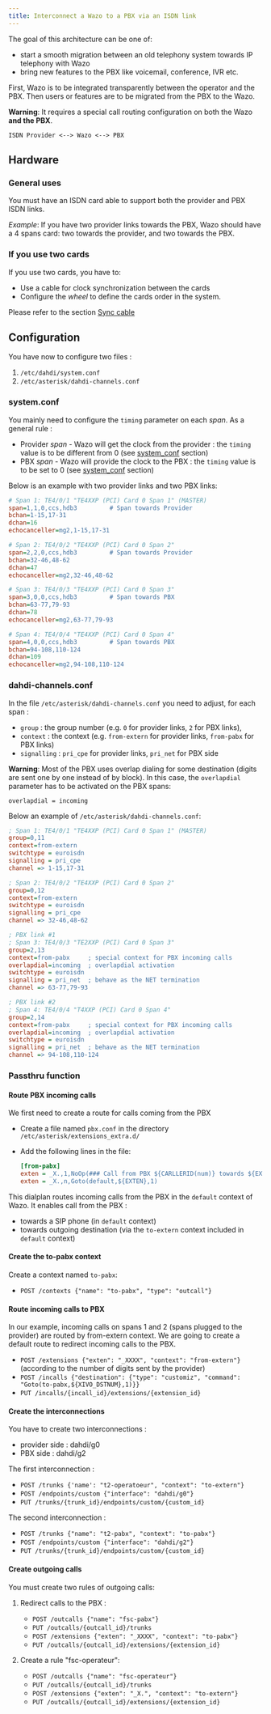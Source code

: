 ```yaml
---
title: Interconnect a Wazo to a PBX via an ISDN link
---
```


The goal of this architecture can be one of:

- start a smooth migration between an old telephony system towards IP telephony with Wazo
- bring new features to the PBX like voicemail, conference, IVR etc.

First, Wazo is to be integrated transparently between the operator and the PBX. Then users or
features are to be migrated from the PBX to the Wazo.

**Warning**: It requires a special call routing configuration on both the Wazo **and the PBX**.

```ascii
ISDN Provider <--> Wazo <--> PBX
```

## Hardware

### General uses

You must have an ISDN card able to support both the provider and PBX ISDN links.

_Example_: If you have two provider links towards the PBX, Wazo should have a 4 spans card: two
towards the provider, and two towards the PBX.

### If you use two cards

If you use two cards, you have to:

- Use a cable for clock synchronization between the cards
- Configure the _wheel_ to define the cards order in the system.

Please refer to the section
[Sync cable](/uc-doc/administration/hardware/pri_configuration#sync-cable)

## Configuration

You have now to configure two files :

1.  `/etc/dahdi/system.conf`
2.  `/etc/asterisk/dahdi-channels.conf`

### system.conf

You mainly need to configure the `timing` parameter on each _span_. As a general rule :

- Provider _span_ - Wazo will get the clock from the provider : the `timing` value is to be
  different from 0 (see [system_conf](/uc-doc/administration/hardware/hardware) section)
- PBX _span_ - Wazo will provide the clock to the PBX : the `timing` value is to be set to 0 (see
  [system_conf](/uc-doc/administration/hardware/hardware) section)

Below is an example with two provider links and two PBX links:

```ini
# Span 1: TE4/0/1 "TE4XXP (PCI) Card 0 Span 1" (MASTER)
span=1,1,0,ccs,hdb3         # Span towards Provider
bchan=1-15,17-31
dchan=16
echocanceller=mg2,1-15,17-31

# Span 2: TE4/0/2 "TE4XXP (PCI) Card 0 Span 2"
span=2,2,0,ccs,hdb3         # Span towards Provider
bchan=32-46,48-62
dchan=47
echocanceller=mg2,32-46,48-62

# Span 3: TE4/0/3 "TE4XXP (PCI) Card 0 Span 3"
span=3,0,0,ccs,hdb3         # Span towards PBX
bchan=63-77,79-93
dchan=78
echocanceller=mg2,63-77,79-93

# Span 4: TE4/0/4 "TE4XXP (PCI) Card 0 Span 4"
span=4,0,0,ccs,hdb3         # Span towards PBX
bchan=94-108,110-124
dchan=109
echocanceller=mg2,94-108,110-124
```

### dahdi-channels.conf

In the file `/etc/asterisk/dahdi-channels.conf` you need to adjust,
for each span :

- `group` : the group number (e.g. `0` for provider links, `2` for PBX links),
- `context` : the context (e.g. `from-extern` for provider links, `from-pabx` for PBX links)
- `signalling` : `pri_cpe` for provider links, `pri_net` for PBX side

**Warning**: Most of the PBX uses overlap dialing for some destination (digits are sent one by one
instead of by block). In this case, the `overlapdial` parameter has to be activated on the PBX
spans:

```ascii
overlapdial = incoming
```

Below an example of `/etc/asterisk/dahdi-channels.conf`:

```ini
; Span 1: TE4/0/1 "TE4XXP (PCI) Card 0 Span 1" (MASTER)
group=0,11
context=from-extern
switchtype = euroisdn
signalling = pri_cpe
channel => 1-15,17-31

; Span 2: TE4/0/2 "TE4XXP (PCI) Card 0 Span 2"
group=0,12
context=from-extern
switchtype = euroisdn
signalling = pri_cpe
channel => 32-46,48-62

; PBX link #1
; Span 3: TE4/0/3 "TE2XXP (PCI) Card 0 Span 3"
group=2,13
context=from-pabx     ; special context for PBX incoming calls
overlapdial=incoming  ; overlapdial activation
switchtype = euroisdn
signalling = pri_net  ; behave as the NET termination
channel => 63-77,79-93

; PBX link #2
; Span 4: TE4/0/4 "T4XXP (PCI) Card 0 Span 4"
group=2,14
context=from-pabx     ; special context for PBX incoming calls
overlapdial=incoming  ; overlapdial activation
switchtype = euroisdn
signalling = pri_net  ; behave as the NET termination
channel => 94-108,110-124
```

### Passthru function

#### Route PBX incoming calls

We first need to create a route for calls coming from the PBX

- Create a file named `pbx.conf` in the directory `/etc/asterisk/extensions_extra.d/`
- Add the following lines in the file:

  ```ini
  [from-pabx]
  exten = _X.,1,NoOp(### Call from PBX ${CARLLERID(num)} towards ${EXTEN} ###)
  exten = _X.,n,Goto(default,${EXTEN},1)
  ```

This dialplan routes incoming calls from the PBX in the `default` context of Wazo. It enables call
from the PBX :

- towards a SIP phone (in `default` context)
- towards outgoing destination (via the `to-extern` context included in `default` context)

#### Create the to-pabx context

Create a context named `to-pabx`:

- `POST /contexts {"name": "to-pabx", "type": "outcall"}`

#### Route incoming calls to PBX

In our example, incoming calls on spans 1 and 2 (spans plugged to the provider) are routed by
from-extern context. We are going to create a default route to redirect incoming calls to the PBX.

- `POST /extensions {"exten": "_XXXX", "context": "from-extern"}` (according to the number of digits
  sent by the provider)
- `POST /incalls {"destination": {"type": "customiz", "command": "Goto(to-pabx,${XIVO_DSTNUM},1)}}`
- `PUT /incalls/{incall_id}/extensions/{extension_id}`

#### Create the interconnections

You have to create two interconnections :

- provider side : dahdi/g0
- PBX side : dahdi/g2

The first interconnection :

- `POST /trunks {'name': "t2-operatoeur", "context": "to-extern"}`
- `POST /endpoints/custom {"interface": "dahdi/g0"}`
- `PUT /trunks/{trunk_id}/endpoints/custom/{custom_id}`

The second interconnection :

- `POST /trunks {"name": "t2-pabx", "context": "to-pabx"}`
- `POST /endpoints/custom {"interface": "dahdi/g2"}`
- `PUT /trunks/{trunk_id}/endpoints/custom/{custom_id}`

#### Create outgoing calls

You must create two rules of outgoing calls:

1. Redirect calls to the PBX :

   - `POST /outcalls {"name": "fsc-pabx"}`
   - `PUT /outcalls/{outcall_id}/trunks`
   - `POST /extensions {"exten": "_XXXX", "context": "to-pabx"}`
   - `PUT /outcalls/{outcall_id}/extensions/{extension_id}`

2. Create a rule "fsc-operateur":

   - `POST /outcalls {"name": "fsc-operateur"}`
   - `PUT /outcalls/{outcall_id}/trunks`
   - `POST /extensions {"exten": "_X.", "context": "to-extern"}`
   - `PUT /outcalls/{outcall_id}/extensions/{extension_id}`
